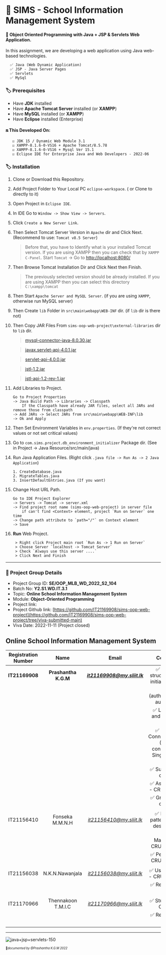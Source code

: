 # **🏫 SIMS -  School Information Management System**

#### 🔖 Object Oriented Programming with Java + JSP & Servlets Web Application.
  In this assignment, we are developing a web application using Java web-based technologies. 
 
      ✅ Java (Web Dynamic Application)   
      ✅ JSP - Java Server Pages   
      ✅ Servlets    
      ✅ MySql


### 🏷️ Prerequisites

- Have **JDK** installed
- Have **Apache Tomcat Server** installed (or **XAMPP**)
- Have **MySQL** installed (or **XAMPP**) 
- Have **Eclipse** installed (Enterprise)

#### 🔛 This Developed On: 
       ☑️ JDK 15 / Dynamic Web Module 3.1
       ☑️ XAMPP-8.1.6-0-VS16 + Apache Tomcat/8.5.78
       ☑️ XAMPP-8.1.6-0-VS16 + Mysql Ver 15.1
       ☑️ Eclipse IDE for Enterprise Java and Web Developers - 2022-06


### 🏷️ Installation

01.  Clone or Download this Repository.
02.  Add Project Folder to Your Local PC `eclipse-workspace`. ( or Clone to directly to it)
03.  Open Project in `Eclipse IDE`.
04.  In IDE Go to `Window -> Show View -> Servers`.
05.  Click `Create a New Server Link`.
06.  Then Select Tomcat Server Version in `Apache` dir and Click Next. (Recommend to use: `Tomcat v8.5 Server`)
    
      > Before that, you have to Identify what is your installed Tomcat version. If you are using XAMPP then you can check that by `XAMPP C-Panel`.  Start `Tomcat` -> Go to <a href="http://localhost:8080/">http://localhost:8080/</a>
    
07.  Then Browse Tomcat Installation Dir and Click Next then Finish.
    
      > The previously selected version should be already installed. If you are using XAMPP then you can select this directory ` C:\xampp\tomcat `

08.  Then Start `Apache Server and MySQL Server`. (if you are using `XAMPP`, otherwise run MySQL server)
09.  Then Create `lib` Folder in ` src\main\webapp\WEB-INF ` dir. (if `lib` dir is there not)
10.  Then Copy JAR Files From ` sims-oop-web-project\external-libraries ` dir to `lib` dir. 

      > <a href="https://jar-download.com/?search_box=mysql-connector-java-8.0.30" target="_blank">mysql-connector-java-8.0.30.jar</a>
      
      > <a href="https://jar-download.com/?search_box=javax.servlet-api-4.0.1" target="_blank">javax.servlet-api-4.0.1.jar</a>
      
      > <a href="https://jar-download.com/?search_box=servlet-api-4.0.0" target="_blank">servlet-api-4.0.0.jar</a>
      
      > <a href="https://jar-download.com/?search_box=jstl-1.2" target="_blank">jstl-1.2.jar</a>
      
      > <a href="https://jar-download.com/?search_box=jstl-api-1.2-rev-1" target="_blank">jstl-api-1.2-rev-1.jar</a>

11. Add Libraries to Project.

        Go to Project Properties 
        -> Java Build Path -> Libraries -> Classpath 
            If the Classpath have already JAR files, select all JARs and remove those from classpath
        -> Add JARs -> Select JARs from src\main\webapp\WEB-INF\lib 
        -> Ok and Apply

12. Then Set Environment Variables in `env.properties`. (If they're not correct values or not set critical values)

13. Go to ` com.sims.project.db_environment_initializer ` Package dir. (See in Project -> Java Resource/src/main/java)
14. Run Java Application Files. (Right click `.java file -> Run As -> 2 Java Application`)
        
        1. CreateDatabase.java
        2. MigrateTables.java
        3. InsertDefaultEntries.java (If you want)
        
15. Change Host URL Path. 

        Go to IDE Project Explorer 
        -> Servers -> Tomcat -> server.xml 
        -> Find project root name (sims-oop-web-project) in server file 
            if can't find <Context> element, project `Run on Server` one time 
        -> Change path attribute to `path="/"` on Context element 
        -> Save 

16. **Run** Web Project. 

         > Right click Project main root `Run As -> 1 Run on Server`
         > Choose Server `localhost -> Tomcat Server`
         > Check `Always use this server ....`
         > Click Next and Finish

_____________________

### 🔖 Project Group Details

* Project Group ID: **SE/OOP_MLB_WD_2022_S2_104**
* Batch No: **Y2.S1.WD.IT.3.1**
* Topic: **Online School Information Management System**
* Module: **Object-Oriented Programming**
* Project link: 
* Project Github link: [https://github.com/IT21169908/sims-oop-web-project](https://github.com/IT21169908/sims-oop-web-project/tree/viva-submitted-main)
* Viva Date: 2022-11-11 (Project closed)

## Online School Information Management System

| Registration Number | Name | Email | Contribution |
| :---: | :---: | :---: | :---: |
| **IT21169908** | **Prashantha K.G.M** | ***it21169908@my.sliit.lk*** | ✅ Full project structure & project initializer methods |
|  |  |  |  ✅ Login (authentication and authorization) |
|  |  |  |  ✅ Landing page and other related designs |
|  |  |  |  ✅ Implements ConnectionProvider (Database connection) with Singleton design pattern |
|  |  |  |  ✅ Subject - CRUD operations |
|  |  |  |  ✅ Assign teachers - CRUD operations |
|  |  |  |  ✅ Grades - CRUD operations |
|  |  |  |  |
| IT21156410 | Fonseka M.M.N.H | *it21156410@my.sliit.lk* | ✅ Project flow pattern changes & design changes |
|  |  |  |  ✅ Leave Management - CRUD Operations |
|  |  |  |  ✅ Periods/Class - CRUD Operations |
|  |  |  |  |
| IT21156038 | N.K.N.Nawanjala | *it21156038@my.sliit.lk* | ✅ User registration - CRUD Operations |
|  |  |  |  ✅ Related designs changes |
|  |  |  |  |
| IT21170966 | Thennakoon T.M.I.C | *it21170966@my.sliit.lk* | ✅ Student - CRUD Operations |
|  |  |  |  ✅ Related designs changes |
|  |  |  |  |

______________

![java+jsp+servlets-150](https://user-images.githubusercontent.com/99706983/191255194-30daa1eb-09e7-4dd8-801b-2ce67c8ed9cb.png)

<sub><sup>📌*documented by @Prashantha K.G.M 2022*</sup></sub>


